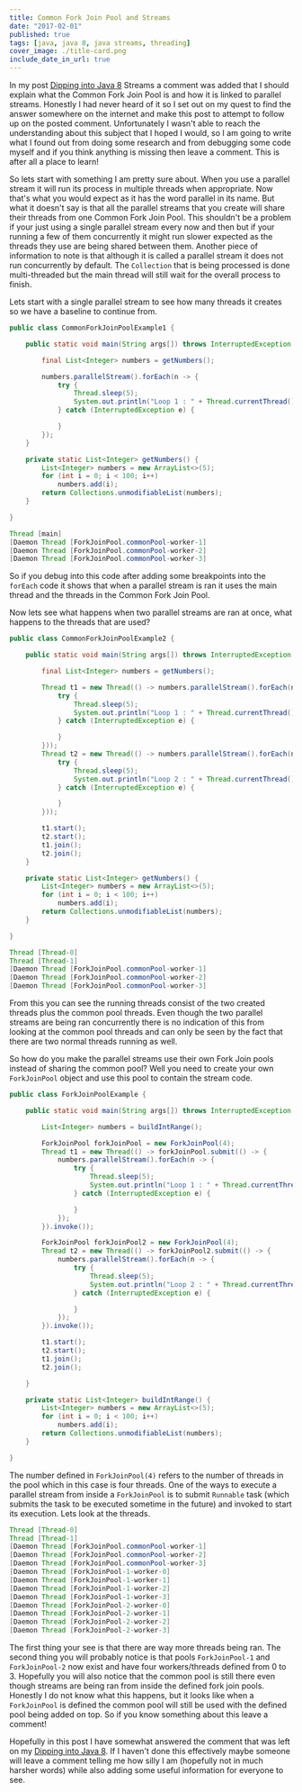 ```yaml
---
title: Common Fork Join Pool and Streams
date: "2017-02-01"
published: true
tags: [java, java 8, java streams, threading]
cover_image: ./title-card.png
include_date_in_url: true
---
```


In my post [Dipping into Java 8](https://dzone.com/articles/dipping-into-java-8-streams) Streams a comment was added that I should explain what the Common Fork Join Pool is and how it is linked to parallel streams. Honestly I had never heard of it so I set out on my quest to find the answer somewhere on the internet and make this post to attempt to follow up on the posted comment. Unfortunately I wasn't able to reach the understanding about this subject that I hoped I would, so I am going to write what I found out from doing some research and from debugging some code myself and if you think anything is missing then leave a comment. This is after all a place to learn!

So lets start with something I am pretty sure about. When you use a parallel stream it will run its process in multiple threads when appropriate. Now that's what you would expect as it has the word parallel in its name. But what it doesn't say is that all the parallel streams that you create will share their threads from one Common Fork Join Pool. This shouldn't be a problem if your just using a single parallel stream every now and then but if your running a few of them concurrently it might run slower expected as the threads they use are being shared between them. Another piece of information to note is that although it is called a parallel stream it does not run concurrently by default. The `Collection` that is being processed is done multi-threaded but the main thread will still wait for the overall process to finish.

Lets start with a single parallel stream to see how many threads it creates so we have a baseline to continue from.

```java
public class CommonForkJoinPoolExample1 {

	public static void main(String args[]) throws InterruptedException {

		final List<Integer> numbers = getNumbers();

		numbers.parallelStream().forEach(n -> {
			try {
				Thread.sleep(5);
				System.out.println("Loop 1 : " + Thread.currentThread());
			} catch (InterruptedException e) {

			}
		});
	}

	private static List<Integer> getNumbers() {
		List<Integer> numbers = new ArrayList<>(5);
		for (int i = 0; i < 100; i++)
			numbers.add(i);
		return Collections.unmodifiableList(numbers);
	}

}
```

```java
Thread [main]
[Daemon Thread [ForkJoinPool.commonPool-worker-1]
[Daemon Thread [ForkJoinPool.commonPool-worker-2]
[Daemon Thread [ForkJoinPool.commonPool-worker-3]
```

So if you debug into this code after adding some breakpoints into the `forEach` code it shows that when a parallel stream is ran it uses the main thread and the threads in the Common Fork Join Pool.

Now lets see what happens when two parallel streams are ran at once, what happens to the threads that are used?

```java
public class CommonForkJoinPoolExample2 {

	public static void main(String args[]) throws InterruptedException {

		final List<Integer> numbers = getNumbers();

		Thread t1 = new Thread(() -> numbers.parallelStream().forEach(n -> {
			try {
				Thread.sleep(5);
				System.out.println("Loop 1 : " + Thread.currentThread());
			} catch (InterruptedException e) {

			}
		}));
		Thread t2 = new Thread(() -> numbers.parallelStream().forEach(n -> {
			try {
				Thread.sleep(5);
				System.out.println("Loop 2 : " + Thread.currentThread());
			} catch (InterruptedException e) {

			}
		}));

		t1.start();
		t2.start();
		t1.join();
		t2.join();
	}

	private static List<Integer> getNumbers() {
		List<Integer> numbers = new ArrayList<>(5);
		for (int i = 0; i < 100; i++)
			numbers.add(i);
		return Collections.unmodifiableList(numbers);
	}

}
```

```java
Thread [Thread-0]
Thread [Thread-1]
[Daemon Thread [ForkJoinPool.commonPool-worker-1]
[Daemon Thread [ForkJoinPool.commonPool-worker-2]
[Daemon Thread [ForkJoinPool.commonPool-worker-3]
```

From this you can see the running threads consist of the two created threads plus the common pool threads. Even though the two parallel streams are being ran concurrently there is no indication of this from looking at the common pool threads and can only be seen by the fact that there are two normal threads running as well.

So how do you make the parallel streams use their own Fork Join pools instead of sharing the common pool? Well you need to create your own `ForkJoinPool` object and use this pool to contain the stream code.

```java
public class ForkJoinPoolExample {

	public static void main(String args[]) throws InterruptedException {

		List<Integer> numbers = buildIntRange();

		ForkJoinPool forkJoinPool = new ForkJoinPool(4);
		Thread t1 = new Thread(() -> forkJoinPool.submit(() -> {
			numbers.parallelStream().forEach(n -> {
				try {
					Thread.sleep(5);
					System.out.println("Loop 1 : " + Thread.currentThread());
				} catch (InterruptedException e) {

				}
			});
		}).invoke());

		ForkJoinPool forkJoinPool2 = new ForkJoinPool(4);
		Thread t2 = new Thread(() -> forkJoinPool2.submit(() -> {
			numbers.parallelStream().forEach(n -> {
				try {
					Thread.sleep(5);
					System.out.println("Loop 2 : " + Thread.currentThread());
				} catch (InterruptedException e) {

				}
			});
		}).invoke());

		t1.start();
		t2.start();
		t1.join();
		t2.join();

	}

	private static List<Integer> buildIntRange() {
		List<Integer> numbers = new ArrayList<>(5);
		for (int i = 0; i < 100; i++)
			numbers.add(i);
		return Collections.unmodifiableList(numbers);
	}

}
```

The number defined in `ForkJoinPool(4)` refers to the number of threads in the pool which in this case is four threads. One of the ways to execute a parallel stream from inside a `ForkJoinPool` is to submit `Runnable` task (which submits the task to be executed sometime in the future) and invoked to start its execution. Lets look at the threads.

```java
Thread [Thread-0]
Thread [Thread-1]
[Daemon Thread [ForkJoinPool.commonPool-worker-1]
[Daemon Thread [ForkJoinPool.commonPool-worker-2]
[Daemon Thread [ForkJoinPool.commonPool-worker-3]
[Daemon Thread [ForkJoinPool-1-worker-0]
[Daemon Thread [ForkJoinPool-1-worker-1]
[Daemon Thread [ForkJoinPool-1-worker-2]
[Daemon Thread [ForkJoinPool-1-worker-3]
[Daemon Thread [ForkJoinPool-2-worker-0]
[Daemon Thread [ForkJoinPool-2-worker-1]
[Daemon Thread [ForkJoinPool-2-worker-2]
[Daemon Thread [ForkJoinPool-2-worker-3]
```

The first thing your see is that there are way more threads being ran. The second thing you will probably notice is that pools `ForkJoinPool-1` and `ForkJoinPool-2` now exist and have four workers/threads defined from 0 to 3. Hopefully you will also notice that the common pool is still there even though streams are being ran from inside the defined fork join pools. Honestly I do not know what this happens, but it looks like when a `ForkJoinPool` is defined the common pool will still be used with the defined pool being added on top. So if you know something about this leave a comment!

Hopefully in this post I have somewhat answered the comment that was left on my [Dipping into Java 8](https://dzone.com/articles/dipping-into-java-8-streams). If I haven't done this effectively maybe someone will leave a comment telling me how silly I am (hopefully not in much harsher words) while also adding some useful information for everyone to see.

